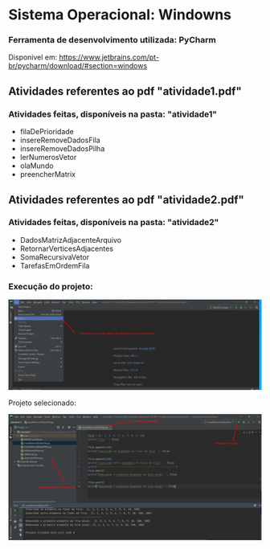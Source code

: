 # Sistema Operacional: Windowns

### Ferramenta de desenvolvimento utilizada: PyCharm
  Disponivel em:  https://www.jetbrains.com/pt-br/pycharm/download/#section=windows
 
 ## Atividades referentes ao pdf "atividade1.pdf"
 ### Atividades feitas, disponíveis na pasta: "atividade1" 
 * filaDePrioridade
 * insereRemoveDadosFila
 * insereRemoveDadosPilha
 * lerNumerosVetor
 * olaMundo
 * preencherMatrix
  
 ## Atividades referentes ao pdf "atividade2.pdf"
 ### Atividades feitas, disponíveis na pasta: "atividade2" 
 * DadosMatrizAdjacenteArquivo
 * RetornarVerticesAdjacentes
 * SomaRecursivaVetor
 * TarefasEmOrdemFila

  
### Execução do projeto:

![alt text](https://github.com/mateus2810/atividadesIa/blob/master/imagens/abrindoProjeto.png)

Projeto selecionado:

![alt text](https://github.com/mateus2810/atividadesIa/blob/master/imagens/projetoAberto.png)
